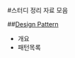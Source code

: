 #스터디 정리 자료 모음

##[Design Pattern](https://github.com/me3602/study/tree/master/DesignPattern)
  - 개요
  - 패턴목록
